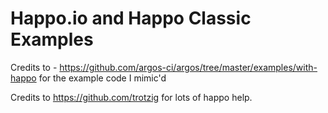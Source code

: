 # Happo.io and Happo Classic Examples

Credits to - https://github.com/argos-ci/argos/tree/master/examples/with-happo for the example code I mimic'd

Credits to https://github.com/trotzig for lots of happo help.
